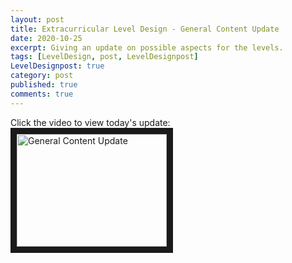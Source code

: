 ```yaml
---
layout: post
title: Extracurricular Level Design - General Content Update
date: 2020-10-25
excerpt: Giving an update on possible aspects for the levels.
tags: [LevelDesign, post, LevelDesignpost]
LevelDesignpost: true
category: post
published: true
comments: true
---
```

Click the video to view today's update:
<a href="http://www.youtube.com/watch?feature=player_embedded&v=a1sMEqc4k7o" target="_blank"><img src="http://img.youtube.com/vi/a1sMEqc4k7o/0.jpg" alt="General Content Update" width="240" height="180" border="10" /></a>